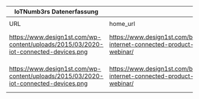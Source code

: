 |IoTNumb3rs Datenerfassung|||||||||||
| ---- | ---- | ---- | ---- | ---- | ---- | ---- | ---- | ---- | ---- | ---- |
||||||||||||
|URL|home_url|filename|device_class|device_count|market_class|market_volume|prognosis_year|publication_year|authorship_class|Dropbox folder|
|https://www.design1st.com/wp-content/uploads/2015/03/2020-iot-connected-devices.png|https://www.design1st.com/building-internet-connected-product-webinar/|file5_2020-iot-connected-devices.png|device|15000000000|||2015|2015|company|Pattoho/20181211-1810|
|https://www.design1st.com/wp-content/uploads/2015/03/2020-iot-connected-devices.png|https://www.design1st.com/building-internet-connected-product-webinar/|file5_2020-iot-connected-devices.png|device|40000000000|||2020|||Pattoho/20181211-1810|
